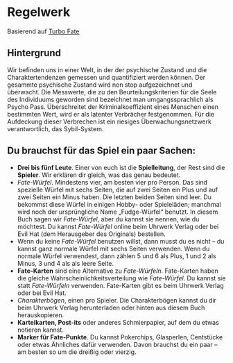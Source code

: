 # Regelwerk

Basierend auf [Turbo Fate](https://faterpg.de/turbo-fate)

## Hintergrund

Wir befinden uns in einer Welt, in der der psychische Zustand und die Charaktertendenzen gemessen und quantifiziert werden können. Der gesammte psychische Zustand wird non stop aufgezeichnet und überwacht. Die Messwerte, die zu den Beurteilungskriterien für die Seele des Individuums geworden sind bezeichnet man umgangssprachlich als Psycho Pass. Überschreitet der Kriminalkoeffizient eines Menschen einen bestimmten Wert, wird er als latenter Verbrächer festgenommen. Für die Aufdeckung dieser Verbrechen ist ein riesiges Überwachungsnetzwerk verantwortlich, das Sybil-System.

## Du brauchst für das Spiel ein paar Sachen:

- **Drei bis fünf Leute**. Einer von euch ist die **Spielleitung**, der Rest
  sind die **Spieler**. Wir erklären dir gleich, was das genau bedeutet.
- _Fate-Würfel_. Mindestens vier, am besten vier pro Person. Das sind spezielle Würfel mit sechs Seiten, die auf zwei Seiten ein Plus und auf zwei Seiten ein Minus haben. Die letzten beiden Seiten sind leer. Du bekommst diese Würfel in einigen Hobby- oder Spieleläden; manchmal wird noch der ursprüngliche Name „Fudge-Würfel“ benutzt. In diesem Buch sagen wir _Fate-Würfel_, aber du kannst sie nennen, wie du möchtest. Du kannst _Fate-Würfel_ online beim Uhrwerk Verlag oder bei Evil Hat (dem Herausgeber des Originals) bestellen.
- Wenn du keine _Fate-Würfel_ benutzen willst, dann musst du es nicht – du kannst ganz normale Würfel mit sechs Seiten verwenden. Wenn du normale Würfel verwendest, dann zählen 5 und 6 als Plus, 1 und 2 als Minus, 3 und 4 als als leere Seite.
- **Fate-Karten** sind eine Alternative zu _Fate-Würfeln_. Fate-Karten haben die gleiche Wahrscheinlichkeitsverteilung wie _Fate-Würfel_. Du kannst sie statt _Fate-Würfeln_ verwenden. Fate-Karten gibt es beim Uhrwerk Verlag oder bei Evil Hat.
- _Charakterbögen_, einen pro Spieler. Die Charakterbögen kannst du dir beim Uhrwerk Verlag herunterladen oder hinten aus diesem Buch herauskopieren.
- **Karteikarten, Post-its** oder anderes Schmierpapier, auf dem du etwas notieren kannst.
- **Marker für Fate-Punkte**. Du kannst Pokerchips, Glasperlen, Centstücke oder etwas Ähnliches dafür verwenden. Davon brauchst du ein paar – am besten so um die dreißig oder vierzig.
